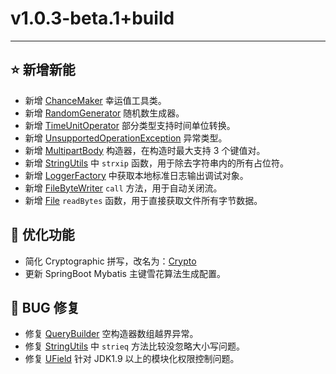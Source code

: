 # v1.0.3-beta.1+build

---------------------

## ⭐ 新增新能

- 新增 [ChanceMaker](libraries/tools/src/main/java/com/redgogh/tools/generators/ChanceMaker.java) 幸运值工具类。
- 新增 [RandomGenerator](libraries/tools/src/main/java/com/redgogh/tools/generators/RandomGenerator.java) 随机数生成器。
- 新增 [TimeUnitOperator](libraries/tools/src/main/java/com/redgogh/tools/time/TimeUnitOperator.java) 部分类型支持时间单位转换。
- 新增 [UnsupportedOperationException](libraries/tools/src/main/java/com/redgogh/tools/exception/UnsupportedOperationException.java) 异常类型。
- 新增 [MultipartBody](libraries/tools/src/main/java/com/redgogh/tools/http/MultipartBody.java) 构造器，在构造时最大支持 3 个键值对。
- 新增 [StringUtils](libraries/tools/src/main/kotlin/com/redgogh/tools/string.kt) 中 `strxip` 函数，用于除去字符串内的所有占位符。
- 新增 [LoggerFactory](libraries/tools/src/main/java/com/redgogh/tools/logging/LoggerFactory.java) 中获取本地标准日志输出调试对象。
- 新增 [FileByteWriter](libraries/tools/src/main/java/com/redgogh/tools/io/FileByteWriter.java) `call` 方法，用于自动关闭流。
- 新增 [File](libraries/tools/src/main/java/com/redgogh/tools/io/File.java) `readBytes` 函数，用于直接获取文件所有字节数据。

## 👻 优化功能

- 简化 Cryptographic 拼写，改名为：[Crypto](libraries/tools/src/main/java/com/redgogh/tools/security/Crypto.java)
- 更新 SpringBoot Mybatis 主键雪花算法生成配置。

## 🐞 BUG 修复
- 修复 [QueryBuilder](libraries/tools/src/main/java/com/redgogh/tools/http/QueryBuilder.java) 空构造器数组越界异常。
- 修复 [StringUtils](libraries/tools/src/main/kotlin/com/redgogh/tools/string.kt) 中 `strieq` 方法比较没忽略大小写问题。
- 修复 [UField](libraries/tools/src/main/java/com/redgogh/tools/refection/UField.java) 针对 JDK1.9 以上的模块化权限控制问题。 